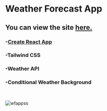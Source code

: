 # Weather Forecast App

## You can view the site [**here.**](https://weatherforecastapp-beta.vercel.app/)

### -[Create React App](https://github.com/facebook/create-react-app)

### -Tailwind CSS

### -Weather API

### -Conditional Weather Background

<br>


![wfappss](https://user-images.githubusercontent.com/80647654/163862337-b6fa35eb-456e-47db-aae5-7ee00405d25c.png)
